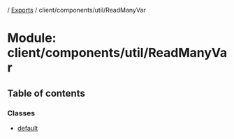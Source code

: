 [](../README.md) / [Exports](../modules.md) / client/components/util/ReadManyVar

# Module: client/components/util/ReadManyVar

## Table of contents

### Classes

- [default](../classes/client_components_util_readmanyvar.default.md)
